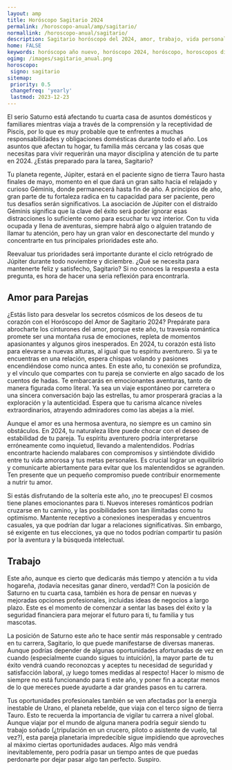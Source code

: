 ```yaml
---
layout: amp
title: Horóscopo Sagitario 2024 
permalink: /horoscopo-anual/amp/sagitario/
normallink: /horoscopo-anual/sagitario/
description: Sagitario horóscopo del 2024, amor, trabajo, vida personal. Todas las predicciones para Sagitario 2024 gratis. Disfruta este año nuevo.
home: FALSE
keywords: horóscopo año nuevo, horóscopo 2024, horóscopo, horoscopos diarios gratis del dia de hoy, horóscopo diario gratis,horóscopo ano nuevo 2024, horóscopo esperanza gracia, horoscopo Sagitario 2024, horoscop, horóscopos gratis, horoscopo Sagitario, horoscopo Sagitario 2024 gratis, Tarot, Astrologia, Zodíaco, Sagitario, horoscopo gratis,tarot en femenino,videncia gratuita,horoscopos gratuitos,horóscopos, astrologia,videncia gratis
ogimg: /images/sagitario_anual.png
horoscopo:
 signo: sagitario
sitemap:
 priority: 0.5
 changefreq: 'yearly'
 lastmod: 2023-12-23
---
```





El serio Saturno está afectando tu cuarta casa de asuntos domésticos y familiares mientras viaja a través de la comprensión y la receptividad de Piscis, por lo que es muy probable que te enfrentes a muchas responsabilidades y obligaciones domésticas durante todo el año. Los asuntos que afectan tu hogar, tu familia más cercana y las cosas que necesitas para vivir requerirán una mayor disciplina y atención de tu parte en 2024. ¿Estás preparado para la tarea, Sagitario?

Tu planeta regente, Júpiter, estará en el paciente signo de tierra Tauro hasta finales de mayo, momento en el que dará un gran salto hacia el relajado y curioso Géminis, donde permanecerá hasta fin de año. A principios de año, gran parte de tu fortaleza radica en tu capacidad para ser paciente, pero tus desafíos serán significativos. La asociación de Júpiter con el distraído Géminis significa que la clave del éxito será poder ignorar esas distracciones lo suficiente como para escuchar tu voz interior. Con tu vida ocupada y llena de aventuras, siempre habrá algo o alguien tratando de llamar tu atención, pero hay un gran valor en desconectarte del mundo y concentrarte en tus principales prioridades este año.

Reevaluar tus prioridades será importante durante el ciclo retrógrado de Júpiter durante todo noviembre y diciembre. ¿Qué se necesita para mantenerte feliz y satisfecho, Sagitario? Si no conoces la respuesta a esta pregunta, es hora de hacer una seria reflexión para encontrarla.

## Amor para Parejas

¿Estás listo para desvelar los secretos cósmicos de los deseos de tu corazón con el Horóscopo del Amor de Sagitario 2024? Prepárate para abrocharte los cinturones del amor, porque este año, tu travesía romántica promete ser una montaña rusa de emociones, repleta de momentos apasionantes y algunos giros inesperados. En 2024, tu corazón está listo para elevarse a nuevas alturas, al igual que tu espíritu aventurero. Si ya te encuentras en una relación, espera chispas volando y pasiones encendiéndose como nunca antes. En este año, tu conexión se profundiza, y el vínculo que compartes con tu pareja se convierte en algo sacado de los cuentos de hadas. Te embarcarás en emocionantes aventuras, tanto de manera figurada como literal. Ya sea un viaje espontáneo por carretera o una sincera conversación bajo las estrellas, tu amor prosperará gracias a la exploración y la autenticidad. Espera que tu carisma alcance niveles extraordinarios, atrayendo admiradores como las abejas a la miel.

Aunque el amor es una hermosa aventura, no siempre es un camino sin obstáculos. En 2024, tu naturaleza libre puede chocar con el deseo de estabilidad de tu pareja. Tu espíritu aventurero podría interpretarse erróneamente como inquietud, llevando a malentendidos. Podrías encontrarte haciendo malabares con compromisos y sintiéndote dividido entre tu vida amorosa y tus metas personales. Es crucial lograr un equilibrio y comunicarte abiertamente para evitar que los malentendidos se agranden. Ten presente que un pequeño compromiso puede contribuir enormemente a nutrir tu amor.

Si estás disfrutando de la soltería este año, ¡no te preocupes! El cosmos tiene planes emocionantes para ti. Nuevos intereses románticos podrían cruzarse en tu camino, y las posibilidades son tan ilimitadas como tu optimismo. Mantente receptivo a conexiones inesperadas y encuentros casuales, ya que podrían dar lugar a relaciones significativas. Sin embargo, sé exigente en tus elecciones, ya que no todos podrían compartir tu pasión por la aventura y la búsqueda intelectual.

## Trabajo

Este año, aunque es cierto que dedicarás más tiempo y atención a tu vida hogareña, ¡todavía necesitas ganar dinero, verdad?! Con la posición de Saturno en tu cuarta casa, también es hora de pensar en nuevas y mejoradas opciones profesionales, incluidas ideas de negocios a largo plazo. Este es el momento de comenzar a sentar las bases del éxito y la seguridad financiera para mejorar el futuro para ti, tu familia y tus mascotas.

La posición de Saturno este año te hace sentir más responsable y centrado en tu carrera, Sagitario, lo que puede manifestarse de diversas maneras. Aunque podrías depender de algunas oportunidades afortunadas de vez en cuando (especialmente cuando sigues tu intuición), la mayor parte de tu éxito vendrá cuando reconozcas y aceptes tu necesidad de seguridad y satisfacción laboral, ¡y luego tomes medidas al respecto! Hacer lo mismo de siempre no está funcionando para ti este año, y poner fin a aceptar menos de lo que mereces puede ayudarte a dar grandes pasos en tu carrera.

Tus oportunidades profesionales también se ven afectadas por la energía inestable de Urano, el planeta rebelde, que viaja con el terco signo de tierra Tauro. Esto te recuerda la importancia de vigilar tu carrera a nivel global. Aunque viajar por el mundo de alguna manera podría seguir siendo tu trabajo soñado (¿tripulación en un crucero, piloto o asistente de vuelo, tal vez?), esta pareja planetaria impredecible sigue impidiendo que aproveches al máximo ciertas oportunidades audaces. Algo más vendrá inevitablemente, pero podría pasar un tiempo antes de que puedas perdonarte por dejar pasar algo tan perfecto. Suspiro.
